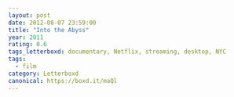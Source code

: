 ```yaml
---
layout: post 
date: 2012-08-07 23:59:00
title: "Into the Abyss"
year: 2011
rating: 0.6
tags_letterboxd: documentary, Netflix, streaming, desktop, NYC
tags:
  - film
category: Letterboxd
canonical: https://boxd.it/maQl
---
```

